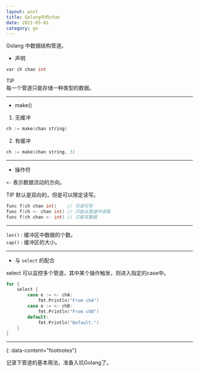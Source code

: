 ```yaml
---
layout: post
title: Golang中的chan
date: 2021-05-01
category: go
---
```


Golang 中数据结构管道。  

* 声明  

```c
var ch chan int
```

TIP  
每一个管道只能存储一种类型的数据。  

***

* make()  
1) 无缓冲

```c
ch := make(chan string)
```

2) 有缓冲  

```c
ch := make(chan string, 3)
```

***

* 操作符  

`<-` 表示数据流动的方向。  

TIP 默认是双向的，但是可以限定读写。  

```c
func f(ch chan int)    // 可读可写
func f(ch <- chan int) // 只能从管道中读取
func f(ch chan <- int) // 只能写数据
```

***

`len()` : 缓冲区中数据的个数。  
`cap()` : 缓冲区的大小。  

*** 

* 与 `select` 的配合  

select 可以监控多个管道，其中某个操作触发，则进入指定的case中。  

```c
for {
	select {
		case e := <- chA: 
			fmt.Println("From chA")
		case e := <- chB: 
			fmt.Println("From chB")
		default:
			fmt.Println("Default.")
	}
}

```


---
{: data-content="footnotes"}

记录下管道的基本用法，准备入坑Golang了。
